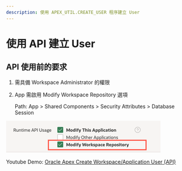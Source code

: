 ```yaml
---
description: 使用 APEX_UTIL.CREATE_USER 程序建立 User
---
```


# 使用 API 建立 User

## API 使用前的要求

1. 需具備 Workspace Administrator 的權限
2.  App 需啟用 Modify Workspace Repository 選項

    Path: App > Shared Components > Security Attributes > Database Session

![](<.gitbook/assets/image (4) (1).png>)

Youtube Demo: [Oracle Apex Create Workspace/Application User (API)](https://www.youtube.com/watch?v=FND6KHFAb4o)

##
